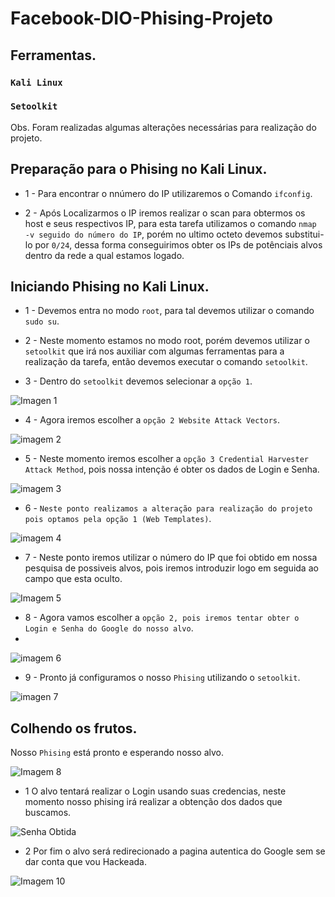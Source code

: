# Facebook-DIO-Phising-Projeto
## Ferramentas.
###   ```Kali Linux```
###   ```Setoolkit```
Obs. Foram realizadas algumas alterações necessárias para realização do projeto.

## Preparação para o Phising no Kali Linux.

- 1 - Para encontrar o nnúmero do IP utilizaremos o Comando ```ifconfig```. 
 
- 2 - Após Localizarmos o IP iremos realizar o scan para obtermos os host e seus respectivos IP, para esta tarefa utilizamos o  comando 
    ```nmap -v seguido do número do IP```, porém no ultimo octeto devemos substitui-lo por ```0/24```, dessa forma conseguirimos obter os IPs de potênciais alvos 
 dentro da rede a qual estamos logado.

## Iniciando Phising no Kali Linux.

- 1 - Devemos entra no modo ```root```, para tal devemos utilizar o comando ```sudo su```.
 
- 2 - Neste momento estamos no modo root, porém devemos utilizar o ```setoolkit``` que irá nos auxiliar com algumas ferramentas para a realização da 
 tarefa, então devemos executar o comando ```setoolkit```.
 
- 3 - Dentro do ```setoolkit``` devemos selecionar a ```opção 1```.

![Imagen 1](https://github.com/elvys-santos/Facebook-DIO-Phising-Projeto/assets/110802178/4856f372-092f-48ff-825e-2296979bb0d6)

- 4 - Agora iremos escolher a ```opção 2 Website Attack Vectors```.

![imagem 2](https://github.com/elvys-santos/Facebook-DIO-Phising-Projeto/assets/110802178/8c26176d-da37-444a-a8fb-7cceee3f0911)

- 5 - Neste momento iremos escolher a ```opção 3 Credential Harvester Attack Method```, pois nossa intenção é obter os dados de Login e Senha.

![imagem 3](https://github.com/elvys-santos/Facebook-DIO-Phising-Projeto/assets/110802178/3239675e-8269-4ae9-9c9f-f067758dd41f)

- 6 - ```Neste ponto realizamos a alteração para realização do projeto pois optamos pela opção 1 (Web Templates)```.

![imagem 4](https://github.com/elvys-santos/Facebook-DIO-Phising-Projeto/assets/110802178/1e552001-8d65-413f-ad37-e4924eb369b7)

- 7 - Neste ponto iremos utilizar o número do IP que foi obtido em nossa pesquisa de possiveis alvos, pois iremos introduzir logo em seguida ao campo que esta oculto.

![Imagem 5](https://github.com/elvys-santos/Facebook-DIO-Phising-Projeto/assets/110802178/1a579aa7-f5ed-48bf-bb81-142766e4cebc)

- 8 - Agora vamos escolher a ```opção 2, pois iremos tentar obter o Login e Senha do Google do nosso alvo```.
- 
![imagem 6](https://github.com/elvys-santos/Facebook-DIO-Phising-Projeto/assets/110802178/6650e87d-adc8-4c84-8fef-efe957734dc3)

 - 9 - Pronto já configuramos o nosso ```Phising``` utilizando o ```setoolkit```.

![imagen 7](https://github.com/elvys-santos/Facebook-DIO-Phising-Projeto/assets/110802178/5fd81b79-875f-42bc-bf0a-d7e91e43bc4b)

## Colhendo os frutos.
 Nosso ```Phising``` está pronto e esperando nosso alvo.

![Imagem 8](https://github.com/elvys-santos/Facebook-DIO-Phising-Projeto/assets/110802178/4568d9e6-2fdb-4292-aefe-81d74146ff9d)

- 1 O alvo tentará realizar o Login usando suas credencias, neste momento nosso phising irá realizar a obtenção dos dados que buscamos.
 
![Senha Obtida](https://github.com/elvys-santos/Facebook-DIO-Phising-Projeto/assets/110802178/1d92075b-e86c-4ed1-91ba-d77e3b69eb91)

- 2 Por fim o alvo será redirecionado a pagina autentica do Google sem se dar conta que vou Hackeada.
 
![Imagem 10](https://github.com/elvys-santos/Facebook-DIO-Phising-Projeto/assets/110802178/e73ee8d1-4475-446e-93f7-827b6a6e2008)









